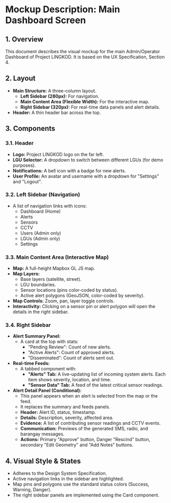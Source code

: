 # Mockup Description: Main Dashboard Screen

## 1. Overview

This document describes the visual mockup for the main Admin/Operator Dashboard of Project LINGKOD. It is based on the UX Specification, Section 4.

## 2. Layout

- **Main Structure:** A three-column layout.
    - **Left Sidebar (280px):** For navigation.
    - **Main Content Area (Flexible Width):** For the interactive map.
    - **Right Sidebar (320px):** For real-time data panels and alert details.
- **Header:** A thin header bar across the top.

## 3. Components

### 3.1. Header

- **Logo:** Project LINGKOD logo on the far left.
- **LGU Selector:** A dropdown to switch between different LGUs (for demo purposes).
- **Notifications:** A bell icon with a badge for new alerts.
- **User Profile:** An avatar and username with a dropdown for "Settings" and "Logout".

### 3.2. Left Sidebar (Navigation)

- A list of navigation links with icons:
    - Dashboard (Home)
    - Alerts
    - Sensors
    - CCTV
    - Users (Admin only)
    - LGUs (Admin only)
    - Settings

### 3.3. Main Content Area (Interactive Map)

- **Map:** A full-height Mapbox GL JS map.
- **Map Layers:**
    - Base layers (satellite, street).
    - LGU boundaries.
    - Sensor locations (pins color-coded by status).
    - Active alert polygons (GeoJSON, color-coded by severity).
- **Map Controls:** Zoom, pan, layer toggle controls.
- **Interactivity:** Clicking on a sensor pin or alert polygon will open the details in the right sidebar.

### 3.4. Right Sidebar

- **Alert Summary Panel:**
    - A card at the top with stats:
        - "Pending Review": Count of new alerts.
        - "Active Alerts": Count of approved alerts.
        - "Disseminated": Count of alerts sent out.
- **Real-time Feeds:**
    - A tabbed component with:
        - **"Alerts" Tab:** A live-updating list of incoming system alerts. Each item shows severity, location, and time.
        - **"Sensor Data" Tab:** A feed of the latest critical sensor readings.
- **Alert Detail Panel (Conditional):**
    - This panel appears when an alert is selected from the map or the feed.
    - It replaces the summary and feeds panels.
    - **Header:** Alert ID, status, timestamp.
    - **Details:** Description, severity, affected area.
    - **Evidence:** A list of contributing sensor readings and CCTV events.
    - **Communication:** Previews of the generated SMS, radio, and barangay messages.
    - **Actions:** Primary "Approve" button, Danger "Rescind" button, secondary "Edit Geometry" and "Add Notes" buttons.

## 4. Visual Style & States

- Adheres to the Design System Specification.
- Active navigation links in the sidebar are highlighted.
- Map pins and polygons use the standard status colors (Success, Warning, Danger).
- The right sidebar panels are implemented using the Card component.
